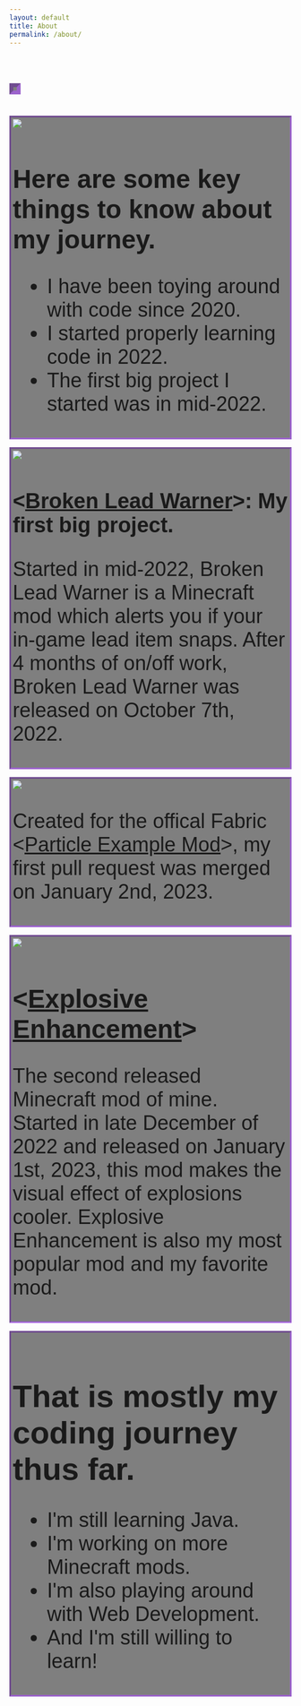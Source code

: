 ```yaml
---
layout: default
title: About
permalink: /about/
---
```


<h1 id="demo" style="border: 7px inset #a758ecb6; display: inline-flex; padding: 3px; backdrop-filter: blur(0px) saturate(100%) brightness(50%); font-size: 36px;"></h1>
<script>
var i = -1;
var txt = 'About Me - My Coding Journey Thus Far...';
var speed = 500;

function typeWriter() {
  if (i < txt.length) {
    document.getElementById("demo").innerHTML += txt.charAt(i);
    i++;
    if(i == 1) {
      speed = 50;
    }
    if(i == 10) {
      speed = 70;
    }
    if(i == 38) {
      speed = 300;
    }
    setTimeout(typeWriter, speed);
  }
}

this.typeWriter();
</script>
<div class="fade-in" style="border: 3px inset #a758ecb6; display: inline-block; padding: 3px; backdrop-filter: blur(0px) saturate(100%) brightness(50%); font-size: 36px; font-family: 'Franklin Gothic Medium', 'Arial Narrow', Arial, sans-serif">
  <div class="rightimage-container fade-in-delay4">
    <img src="../assets/images/codingLanguages.png">
  </div>
  <div>
    <h1 class="fade-in-delay1" style="font-size: 46px">Here are some key things to know about my journey.</h1>
    <ul class="fade-in-delay2">
      <li>I have been toying around with code since 2020.</li>
      <li>I started properly learning code in 2022.</li>
      <li>The first big project I started was in mid-2022.</li>
    </ul>
  </div>
</div>

<div><p></p></div>

<div class="fade-in" style="border: 3px inset #a758ecb6; display: inline-block; padding: 3px; backdrop-filter: blur(0px) saturate(100%) brightness(50%); font-size: 36px; font-family: 'Franklin Gothic Medium', 'Arial Narrow', Arial, sans-serif">
  <div class="leftimage-container fade-in-delay1">
    <img src="../assets/images/BrokenLeadWarner.png">
  </div>
    <h1 class="fade-in-delay3" style="font-size: 38px">&lt;<a href="https://modrinth.com/mod/broken-lead-warner">Broken Lead Warner</a>&gt;: My first big project.</h1>
    <p class="fade-in-delay4">Started in mid-2022, Broken Lead Warner is a Minecraft mod which alerts you if your in-game lead item snaps. After 4 months of on/off work, Broken Lead Warner was released on October 7th, 2022.</p>
</div>

<div><p></p></div>

<div class="fade-in" style="border: 3px inset #a758ecb6; display: inline-block; padding: 3px; backdrop-filter: blur(0px) saturate(100%) brightness(50%); font-size: 36px; font-family: 'Franklin Gothic Medium', 'Arial Narrow', Arial, sans-serif">
  <div class="topimage-container fade-in-delay1">
    <img src="../assets/images/githublogo.jpg">
  </div>
  <p class="fade-in-delay3">Created for the offical Fabric &lt;<a href="https://github.com/Luligabi1/ParticleExampleMod">Particle Example Mod</a>&gt;, my first pull request was merged on January 2nd, 2023.</p>
</div>

<div><p></p></div>

<div class="fade-in" style="border: 3px inset #a758ecb6; display: inline-block; padding: 3px; backdrop-filter: blur(0px) saturate(100%) brightness(50%); font-size: 36px; font-family: 'Franklin Gothic Medium', 'Arial Narrow', Arial, sans-serif">
  <div class="rightimage-container fade-in-delay2">
    <img src="../assets/images/explosiveicon.png">
  </div>
  <h1 class="fade-in-delay1" style="font-size: 46px">&lt;<a href="https://modrinth.com/mod/explosive-enhancement">Explosive Enhancement</a>&gt;</h1>
  <p class="fade-in-delay4">The second released Minecraft mod of mine. Started in late December of 2022 and released on January 1st, 2023, this mod makes the visual effect of explosions cooler. Explosive Enhancement is also my most popular mod and my favorite mod.</p>
</div>

<div><p></p></div>

<div class="fade-in" style="border: 3px inset #a758ecb6; display: block; padding: 3px; backdrop-filter: blur(0px) saturate(100%) brightness(50%); font-size: 36px; font-family: 'Franklin Gothic Medium', 'Arial Narrow', Arial, sans-serif">
  <h1 class="fade-in-delay1" style="font-size: 56px">That is mostly my coding journey thus far.</h1>
  <ul class="fade-in-delay3">
    <li>I'm still learning Java.</li>
    <li>I'm working on more Minecraft mods.</li>
    <li>I'm also playing around with Web Development.</li>
    <li>And I'm still willing to learn!</li>
  </ul>
</div>

<div><p></p></div>

<!-- <div class="fade-in" style="text-align: center; border: 3px inset #a758ecb6; display: block; padding: 3px; backdrop-filter: blur(0px) saturate(100%) brightness(50%); font-size: 36px; font-family: 'Franklin Gothic Medium', 'Arial Narrow', Arial, sans-serif">
  <p>Enjoy this GitHub stat card!</p>
  <p style="font-size: 16px; color: #808080">Stat card generated from &lt;<a href="https://github.com/anuraghazra/github-readme-stats">GitHub Readme Stats</a>&gt;</p>
  <div class="statcard-container">
    <img src="https://github-readme-stats.vercel.app/api?username=superkat32&show_icons=true&theme=ocean_dark&hide=contribs&title_color=a758ec&text_color=67f76c&border_color=a758ec">
  </div>
</div> -->

<script>
  const fadeIns = [
    ...document.querySelectorAll('.fade-in'),
    ...document.querySelectorAll('.fade-in-delay1'),
    ...document.querySelectorAll('.fade-in-delay2'),
    ...document.querySelectorAll('.fade-in-delay3'),
    ...document.querySelectorAll('.fade-in-delay4'),
    ...document.querySelectorAll('.fade-in-delay5'),
    ...document.querySelectorAll('.fade-in-delay6'),
  ];

  function isMobile() {
    return /Mobi|Android/i.test(navigator.userAgent);
  }

  function isElementVisible(el, threshold = 0.75) {
    const rect = el.getBoundingClientRect();
    const windowHeight = window.innerHeight || document.documentElement.clientHeight;
    const visibleHeight = Math.min(rect.bottom, windowHeight) - Math.max(rect.top, 0);
    const visiblePercentage = visibleHeight / el.clientHeight;
    if (isMobile()) {
      return visiblePercentage >= 0.6;
    } else {
      return visiblePercentage >= threshold;
    }
  }

  function fadeInElements() {
    fadeIns.forEach((fadeIn, index) => {
      if (isElementVisible(fadeIn)) {
        fadeIn.style.opacity = '1';
      }
    });
  }

  window.addEventListener('scroll', fadeInElements);

</script>

